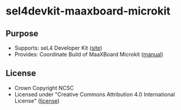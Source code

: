 # sel4devkit-maaxboard-microkit

## Purpose

* Supports: seL4 Developer Kit ([site](https://sel4devkit.github.io/))
* Provides: Coordinate Build of MaaXBoard Microkit ([manual](./doc/MANUAL.md))

## License
* Crown Copyright NCSC
* Licensed under "Creative Commons Attribution 4.0 International License"
  ([license](http://creativecommons.org/licenses/by/4.0/))
